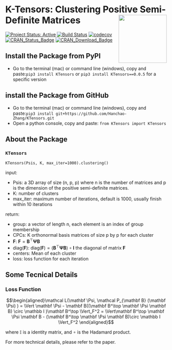 K-Tensors: Clustering Positive Semi-Definite Matrices<img src="./ktensorlogo.png" align="right" width="150" />
========================================================================================================================


[![Project Status:
Active](http://www.repostatus.org/badges/latest/active.svg)](http://www.repostatus.org/#active) [![Build
Status](https://travis-ci.org/stephenslab/clusteringCPC.svg?branch=master)](https://travis-ci.org/stephenslab/clusteringCPC) [![codecov](https://codecov.io/gh/stephenslab/clusteringCPC/branch/master/graph/badge.svg)](https://codecov.io/gh/stephenslab/clusteringCPC) [![CRAN\_Status\_Badge](http://www.r-pkg.org/badges/version/clusteringCPC)](https://cran.r-project.org/package=clusteringCPC) [![CRAN\_Download\_Badge](http://cranlogs.r-pkg.org/badges/clusteringCPC)](https://cran.r-project.org/package=clusteringCPC)

## Install the Package from PyPI
+ Go to the terminal (mac) or command line (windows), copy and paste:`pip3 install KTensors` or `pip3 install KTensors==0.0.5` for a specific version

## install the Package from GitHub

+ Go to the terminal (mac) or command line (windows), copy and paste:`pip3 install git+https://github.com/Hanchao-Zhang/KTensors.git`
+ Open a python console, copy and paste: `from KTensors import KTensors`


## About the Package

### `KTensors`

`KTensors(Psis, K, max_iter=1000).clustering()`

input:
- Psis: a 3D array of size (n, p, p) where n is the number of matrices and p is the dimension of the positive semi-definite matrices.
- K: number of clusters
- max_iter: maximum number of iterations, default is 1000, usually finish within 10 iterations

return:
- group: a vector of length n, each element is an index of group membership
- CPCs: K orthonormal basis matrices of size p by p for each cluster
- $\mathbf F$: $\mathbf F = \mathbf B^\top \mathbf\Psi \mathbf B$
- $\text{diag}(\mathbf F)$: $\text{diag}(\mathbf F) = (\mathbf B^\top \mathbf\Psi \mathbf B) \circ \mathbf I$ the diagonal of matrix $\mathbf F$
- centers: Mean of each cluster
- loss: loss function for each iteration

## Some Tecnical Details

### Loss Function

$$\begin{aligned}\mathcal L(\mathbf \Psi, \mathcal P_{\mathbf B} (\mathbf \Psi) )  = \Vert \mathbf \Psi - \mathbf B((\mathbf B^\top \mathbf \Psi \mathbf B) \circ \mathbb I )\mathbf B^\top \Vert_F^2 = \Vert\mathbf B^\top \mathbf \Psi \mathbf B - (\mathbf B^\top \mathbf \Psi \mathbf B)\circ \mathbb I \Vert_F^2 \end{aligned}$$

where $\mathbb I$ is a identity matrix, and $\circ$ is the Hadamard product.

For more technical details, please refer to the paper. 

